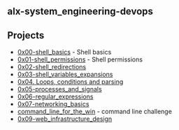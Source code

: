 ## alx-system_engineering-devops
## Projects
- [0x00-shell_basics](https://github.com/Nyaguthii-C/alx-system_engineering-devops/tree/main/0x00-shell_basics) - Shell basics
- [0x01-shell_permissions](https://github.com/Nyaguthii-C/alx-system_engineering-devops/tree/main/0x01-shell_permissions) - Shell permissions
- [0x02-shell_redirections](https://github.com/Nyaguthii-C/alx-system_engineering-devops/tree/main/0x02-shell_redirections)
- [0x03-shell_variables_expansions](https://github.com/Nyaguthii-C/alx-system_engineering-devops/tree/main/0x03-shell_variables_expansions)
- [0x04. Loops, conditions and parsing](https://github.com/Nyaguthii-C/alx-system_engineering-devops/tree/main/0x04-loops_conditions_and_parsing)
- [0x05-processes_and_signals](https://github.com/Nyaguthii-C/alx-system_engineering-devops/tree/main/0x05-processes_and_signals)
- [0x06-regular_expressions](https://github.com/Nyaguthii-C/alx-system_engineering-devops/tree/main/0x06-regular_expressions)
- [0x07-networking_basics](https://github.com/Nyaguthii-C/alx-system_engineering-devops/tree/main/0x07-networking_basics)
- [command_line_for_the_win](https://github.com/Nyaguthii-C/alx-system_engineering-devops/tree/main/command_line_for_the_win) - command line challenge
- [0x09-web_infrastructure_design](https://github.com/Nyaguthii-C/alx-system_engineering-devops/tree/main/0x09-web_infrastructure_design)
